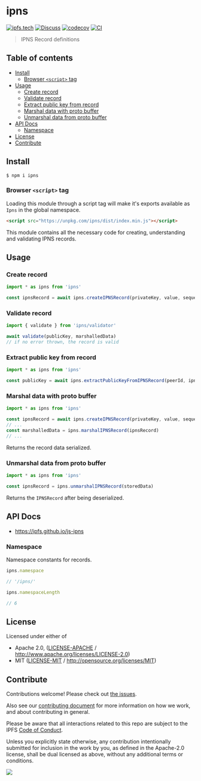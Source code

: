 # ipns <!-- omit in toc -->

[![ipfs.tech](https://img.shields.io/badge/project-IPFS-blue.svg?style=flat-square)](https://ipfs.tech)
[![Discuss](https://img.shields.io/discourse/https/discuss.ipfs.tech/posts.svg?style=flat-square)](https://discuss.ipfs.tech)
[![codecov](https://img.shields.io/codecov/c/github/ipfs/js-ipns.svg?style=flat-square)](https://codecov.io/gh/ipfs/js-ipns)
[![CI](https://img.shields.io/github/actions/workflow/status/ipfs/js-ipns/js-test-and-release.yml?branch=main\&style=flat-square)](https://github.com/ipfs/js-ipns/actions/workflows/js-test-and-release.yml?query=branch%3Amain)

> IPNS Record definitions

## Table of contents <!-- omit in toc -->

- [Install](#install)
  - [Browser `<script>` tag](#browser-script-tag)
- [Usage](#usage)
  - [Create record](#create-record)
  - [Validate record](#validate-record)
  - [Extract public key from record](#extract-public-key-from-record)
  - [Marshal data with proto buffer](#marshal-data-with-proto-buffer)
  - [Unmarshal data from proto buffer](#unmarshal-data-from-proto-buffer)
- [API Docs](#api-docs)
  - [Namespace](#namespace)
- [License](#license)
- [Contribute](#contribute)

## Install

```console
$ npm i ipns
```

### Browser `<script>` tag

Loading this module through a script tag will make it's exports available as `Ipns` in the global namespace.

```html
<script src="https://unpkg.com/ipns/dist/index.min.js"></script>
```

This module contains all the necessary code for creating, understanding and validating IPNS records.

## Usage

### Create record

```js
import * as ipns from 'ipns'

const ipnsRecord = await ipns.createIPNSRecord(privateKey, value, sequenceNumber, lifetime)
```

### Validate record

```js
import { validate } from 'ipns/validator'

await validate(publicKey, marshalledData)
// if no error thrown, the record is valid
```

### Extract public key from record

```js
import * as ipns from 'ipns'

const publicKey = await ipns.extractPublicKeyFromIPNSRecord(peerId, ipnsRecord)
```

### Marshal data with proto buffer

```js
import * as ipns from 'ipns'

const ipnsRecord = await ipns.createIPNSRecord(privateKey, value, sequenceNumber, lifetime)
// ...
const marshalledData = ipns.marshalIPNSRecord(ipnsRecord)
// ...
```

Returns the record data serialized.

### Unmarshal data from proto buffer

```js
import * as ipns from 'ipns'

const ipnsRecord = ipns.unmarshalIPNSRecord(storedData)
```

Returns the `IPNSRecord` after being deserialized.


## API Docs

- <https://ipfs.github.io/js-ipns>


### Namespace

Namespace constants for records.

```js
ipns.namespace

// '/ipns/'
```

```js
ipns.namespaceLength

// 6
```


## License

Licensed under either of

- Apache 2.0, ([LICENSE-APACHE](LICENSE-APACHE) / <http://www.apache.org/licenses/LICENSE-2.0>)
- MIT ([LICENSE-MIT](LICENSE-MIT) / <http://opensource.org/licenses/MIT>)

## Contribute

Contributions welcome! Please check out [the issues](https://github.com/ipfs/js-ipns/issues).

Also see our [contributing document](https://github.com/ipfs/community/blob/master/CONTRIBUTING_JS.md) for more information on how we work, and about contributing in general.

Please be aware that all interactions related to this repo are subject to the IPFS [Code of Conduct](https://github.com/ipfs/community/blob/master/code-of-conduct.md).

Unless you explicitly state otherwise, any contribution intentionally submitted for inclusion in the work by you, as defined in the Apache-2.0 license, shall be dual licensed as above, without any additional terms or conditions.

[![](https://cdn.rawgit.com/jbenet/contribute-ipfs-gif/master/img/contribute.gif)](https://github.com/ipfs/community/blob/master/CONTRIBUTING.md)
